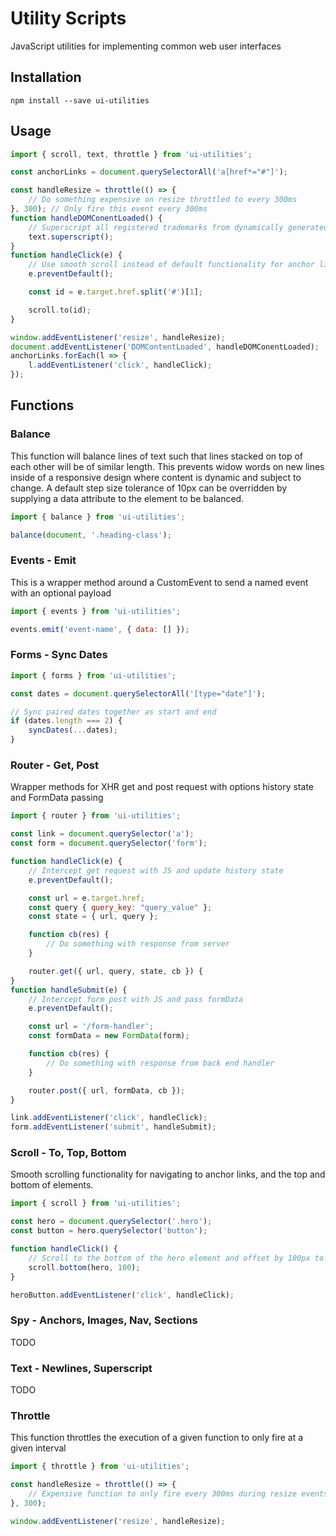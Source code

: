 # Utility Scripts

JavaScript utilities for implementing common web user interfaces

## Installation

```
npm install --save ui-utilities
```

## Usage

```javascript
import { scroll, text, throttle } from 'ui-utilities';

const anchorLinks = document.querySelectorAll('a[href*="#"]');

const handleResize = throttle(() => {
    // Do something expensive on resize throttled to every 300ms
}, 300); // Only fire this event every 300ms
function handleDOMConentLoaded() {
    // Superscript all registered trademarks from dynamically generated content
    text.superscript();
}
function handleClick(e) {
    // Use smooth scroll instead of default functionality for anchor link
    e.preventDefault();

    const id = e.target.href.split('#')[1];

    scroll.to(id);
}

window.addEventListener('resize', handleResize);
document.addEventListener('DOMContentLoaded', handleDOMConentLoaded);
anchorLinks.forEach(l => {
    l.addEventListener('click', handleClick);
});
```

## Functions

### Balance

This function will balance lines of text such that lines stacked on top of each other will be of similar length. This prevents widow words on new lines inside of a responsive design where content is dynamic and subject to change. A default step size tolerance of 10px can be overridden by supplying a data attribute to the element to be balanced.

```javascript
import { balance } from 'ui-utilities';

balance(document, '.heading-class');
```

### Events - Emit

This is a wrapper method around a CustomEvent to send a named event with an optional payload

```javascript
import { events } from 'ui-utilities';

events.emit('event-name', { data: [] });
```

### Forms - Sync Dates

```javascript
import { forms } from 'ui-utilities';

const dates = document.querySelectorAll('[type="date"]');

// Sync paired dates together as start and end
if (dates.length === 2) {
    syncDates(...dates);
}
```

### Router - Get, Post

Wrapper methods for XHR get and post request with options history state and FormData passing

```javascript
import { router } from 'ui-utilities';

const link = document.querySelector('a');
const form = document.querySelector('form');

function handleClick(e) {
    // Intercept get request with JS and update history state
    e.preventDefault();

    const url = e.target.href;
    const query { query_key: "query_value" };
    const state = { url, query };

    function cb(res) {
        // Do something with response from server
    }

    router.get({ url, query, state, cb }) {
}
function handleSubmit(e) {
    // Intercept form post with JS and pass formData
    e.preventDefault();

    const url = '/form-handler';
    const formData = new FormData(form);

    function cb(res) {
        // Do something with response from back end handler
    }

    router.post({ url, formData, cb });
}

link.addEventListener('click', handleClick);
form.addEventListener('submit', handleSubmit);
```

### Scroll - To, Top, Bottom

Smooth scrolling functionality for navigating to anchor links, and the top and bottom of elements.

```javascript
import { scroll } from 'ui-utilities';

const hero = document.querySelector('.hero');
const button = hero.querySelector('button');

function handleClick() {
    // Scroll to the bottom of the hero element and offset by 100px to compensate for the fixed header
    scroll.bottom(hero, 100);
}

heroButton.addEventListener('click', handleClick);
```

### Spy - Anchors, Images, Nav, Sections

TODO

### Text - Newlines, Superscript

TODO

### Throttle

This function throttles the execution of a given function to only fire at a given interval

```javascript
import { throttle } from 'ui-utilities';

const handleResize = throttle(() => {
    // Expensive function to only fire every 300ms during resize events firing
}, 300);

window.addEventListener('resize', handleResize);
```
